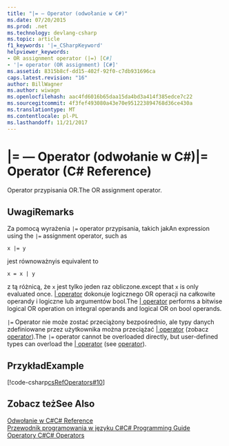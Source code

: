 ```yaml
---
title: "|= — Operator (odwołanie w C#)"
ms.date: 07/20/2015
ms.prod: .net
ms.technology: devlang-csharp
ms.topic: article
f1_keywords: '|=_CSharpKeyword'
helpviewer_keywords:
- OR assignment operator (|=) [C#]
- '|= operator (OR assignment) [C#]'
ms.assetid: 8315b8cf-dd15-402f-92f0-c7db931696ca
caps.latest.revision: "16"
author: BillWagner
ms.author: wiwagn
ms.openlocfilehash: aac4fd6016b65daa15da4bd3a414f385edce7c22
ms.sourcegitcommit: 4f3fef493080a43e70e951223894768d36ce430a
ms.translationtype: MT
ms.contentlocale: pl-PL
ms.lasthandoff: 11/21/2017
---
```

# <a name="-operator-c-reference"></a><span data-ttu-id="6c2f4-102">|= — Operator (odwołanie w C#)</span><span class="sxs-lookup"><span data-stu-id="6c2f4-102">|= Operator (C# Reference)</span></span>
<span data-ttu-id="6c2f4-103">Operator przypisania OR.</span><span class="sxs-lookup"><span data-stu-id="6c2f4-103">The OR assignment operator.</span></span>  
  
## <a name="remarks"></a><span data-ttu-id="6c2f4-104">Uwagi</span><span class="sxs-lookup"><span data-stu-id="6c2f4-104">Remarks</span></span>  
 <span data-ttu-id="6c2f4-105">Za pomocą wyrażenia `|=` operator przypisania, takich jak</span><span class="sxs-lookup"><span data-stu-id="6c2f4-105">An expression using the `|=` assignment operator, such as</span></span>  
  
```  
x |= y  
```  
  
 <span data-ttu-id="6c2f4-106">jest równoważny</span><span class="sxs-lookup"><span data-stu-id="6c2f4-106">is equivalent to</span></span>  
  
```  
x = x | y  
```  
  
 <span data-ttu-id="6c2f4-107">z tą różnicą, że `x` jest tylko jeden raz obliczone.</span><span class="sxs-lookup"><span data-stu-id="6c2f4-107">except that `x` is only evaluated once.</span></span> <span data-ttu-id="6c2f4-108">[&#124; operator](../../../csharp/language-reference/operators/or-operator.md) dokonuje logicznego OR operacji na całkowite operandy i logiczne lub argumentów bool.</span><span class="sxs-lookup"><span data-stu-id="6c2f4-108">The [&#124; operator](../../../csharp/language-reference/operators/or-operator.md) performs a bitwise logical OR operation on integral operands and logical OR on bool operands.</span></span>  
  
 <span data-ttu-id="6c2f4-109">`|=` Operator nie może zostać przeciążony bezpośrednio, ale typy danych zdefiniowane przez użytkownika można przeciążać [&#124; operator](../../../csharp/language-reference/operators/or-operator.md) (zobacz [operator](../../../csharp/language-reference/keywords/operator.md)).</span><span class="sxs-lookup"><span data-stu-id="6c2f4-109">The `|=` operator cannot be overloaded directly, but user-defined types can overload the [&#124; operator](../../../csharp/language-reference/operators/or-operator.md) (see [operator](../../../csharp/language-reference/keywords/operator.md)).</span></span>  
  
## <a name="example"></a><span data-ttu-id="6c2f4-110">Przykład</span><span class="sxs-lookup"><span data-stu-id="6c2f4-110">Example</span></span>  
 [!code-csharp[csRefOperators#10](../../../csharp/language-reference/operators/codesnippet/CSharp/or-assignment-operator_1.cs)]  
  
## <a name="see-also"></a><span data-ttu-id="6c2f4-111">Zobacz też</span><span class="sxs-lookup"><span data-stu-id="6c2f4-111">See Also</span></span>  
 [<span data-ttu-id="6c2f4-112">Odwołanie w C#</span><span class="sxs-lookup"><span data-stu-id="6c2f4-112">C# Reference</span></span>](../../../csharp/language-reference/index.md)  
 [<span data-ttu-id="6c2f4-113">Przewodnik programowania w języku C#</span><span class="sxs-lookup"><span data-stu-id="6c2f4-113">C# Programming Guide</span></span>](../../../csharp/programming-guide/index.md)  
 [<span data-ttu-id="6c2f4-114">Operatory C#</span><span class="sxs-lookup"><span data-stu-id="6c2f4-114">C# Operators</span></span>](../../../csharp/language-reference/operators/index.md)
